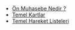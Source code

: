 
- [Ön Muhasebe Nedir ?](/OnMuhasebeGiris/Icindekiler.md "Ön Muhasebe Nedir ?")
- [Temel Kartlar ](/TemelKartlar/Icindekiler.md "Temel Kartlar")
- [Temel Hareket Listeleri ](/TemelHareketListeleri/Icindekiler.md "Temel Hareket Listeleri")
	

